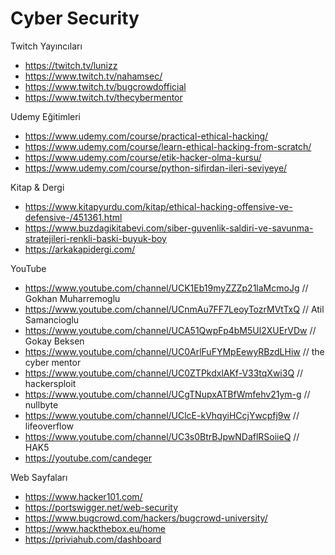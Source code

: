 # Cyber Security

Twitch Yayıncıları
- https://twitch.tv/lunizz
- https://www.twitch.tv/nahamsec/
- https://www.twitch.tv/bugcrowdofficial
- https://www.twitch.tv/thecybermentor

Udemy Eğitimleri
- https://www.udemy.com/course/practical-ethical-hacking/
- https://www.udemy.com/course/learn-ethical-hacking-from-scratch/
- https://www.udemy.com/course/etik-hacker-olma-kursu/
- https://www.udemy.com/course/python-sifirdan-ileri-seviyeye/

Kitap & Dergi
- https://www.kitapyurdu.com/kitap/ethical-hacking-offensive-ve-defensive-/451361.html
- https://www.buzdagikitabevi.com/siber-guvenlik-saldiri-ve-savunma-stratejileri-renkli-baski-buyuk-boy
- https://arkakapidergi.com/

YouTube
- https://www.youtube.com/channel/UCK1Eb19myZZZp21laMcmoJg // Gokhan Muharremoglu
- https://www.youtube.com/channel/UCnmAu7FF7LeoyTozrMVtTxQ // Atil Samancioglu
- https://www.youtube.com/channel/UCA51QwpFp4bM5Ul2XUErVDw // Gokay Beksen
- https://www.youtube.com/channel/UC0ArlFuFYMpEewyRBzdLHiw // the cyber mentor
- https://www.youtube.com/channel/UC0ZTPkdxlAKf-V33tqXwi3Q // hackersploit
- https://www.youtube.com/channel/UCgTNupxATBfWmfehv21ym-g // nullbyte
- https://www.youtube.com/channel/UClcE-kVhqyiHCcjYwcpfj9w // lifeoverflow
- https://www.youtube.com/channel/UC3s0BtrBJpwNDaflRSoiieQ // HAK5
- https://youtube.com/candeger

Web Sayfaları
- https://www.hacker101.com/
- https://portswigger.net/web-security
- https://www.bugcrowd.com/hackers/bugcrowd-university/
- https://www.hackthebox.eu/home
- https://priviahub.com/dashboard

